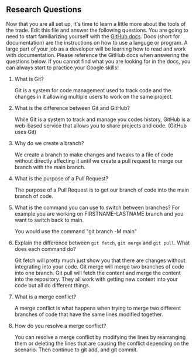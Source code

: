 ## Research Questions 

Now that you are all set up, it's time to learn a little more about the tools of the trade. Edit this file and answer the following questions. You are going to need to start familiarizing yourself with the [GitHub docs](https://docs.github.com/en). Docs (short for documentation) are the instructions on how to use a languge or program. A large part of your job as a developer will be learning how to read and work with documentation. Please reference the GitHub docs when answering the questions below. If you cannot find what you are looking for in the docs, you can always start to practice your Google skills!

1. What is Git?

	Git is a system for code management used to track code and the changes in it 
	allowing multiple users to work on the same project.

2. What is the difference between Git and GitHub?

	While Git is a system to track and manage you codes history, GitHub is a web-based service 
	that allows you to share projects and code. (GitHub uses Git)

3. Why do we create a branch? 

	We create a branch to make changes and tweaks to a file of code without directly affecting 
	it until we create a pull request to merge our branch with the main branch.

4. What is the purpose of a Pull Request?

	The purpose of a Pull Request is to get our branch of code into the main branch of 
	code. 

5. What is the command you can use to switch between branches? For example you are working on FIRSTNAME-LASTNAME branch and you want to switch back to main.

	You would use the command "git branch -M main"

6. Explain the difference between `git fetch`, `git merge` and `git pull`. What does each command do?

	Git fetch will pretty much just show you that there are changes without integrating into 
	your code.
	Git merge will merge two branches of code into one branch.
	Git pull will fetch the content and merge the content into the repository. 
	They all work with getting new content into your code but all do different things.

7. What is a merge conflict?

	A merge conflict is what happens when trying to merge two different 
	branches of code that have the same lines modified together. 

8. How do you resolve a merge conflict?

	You can resolve a merge conflict by modifying the lines by rearranging them or deleting the 
	lines that are causing the conflict depending on the scenario. Then continue to git add, 
	and git commit.
